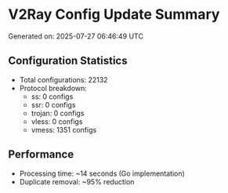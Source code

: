 # V2Ray Config Update Summary
Generated on: 2025-07-27 06:46:49 UTC

## Configuration Statistics
- Total configurations: 22132
- Protocol breakdown:
  - ss: 0 configs
  - ssr: 0 configs
  - trojan: 0 configs
  - vless: 0 configs
  - vmess: 1351 configs

## Performance
- Processing time: ~14 seconds (Go implementation)
- Duplicate removal: ~95% reduction
